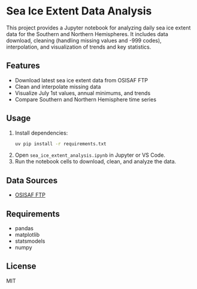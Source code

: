 # Sea Ice Extent Data Analysis

This project provides a Jupyter notebook for analyzing daily sea ice extent data for the Southern and Northern Hemispheres. It includes data download, cleaning (handling missing values and -999 codes), interpolation, and visualization of trends and key statistics.

## Features
- Download latest sea ice extent data from OSISAF FTP
- Clean and interpolate missing data
- Visualize July 1st values, annual minimums, and trends
- Compare Southern and Northern Hemisphere time series

## Usage
1. Install dependencies:
   ```bash
   uv pip install -r requirements.txt
   ```
2. Open `sea_ice_extent_analysis.ipynb` in Jupyter or VS Code.
3. Run the notebook cells to download, clean, and analyze the data.

## Data Sources
- [OSISAF FTP](ftp://osisaf.met.no/prod_test/ice/index/v2p2/)

## Requirements
- pandas
- matplotlib
- statsmodels
- numpy

## License
MIT

